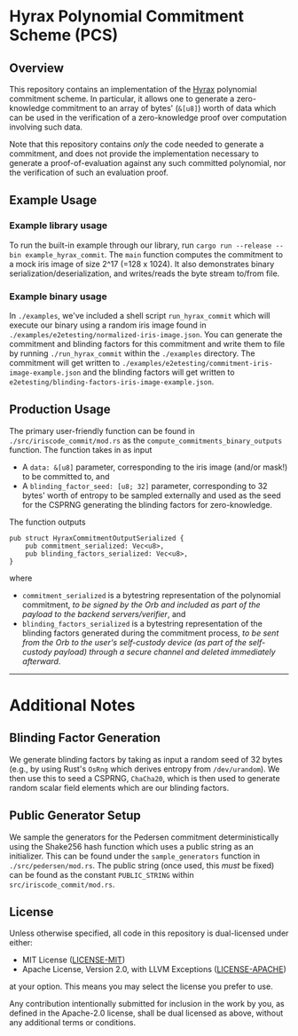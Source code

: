# Hyrax Polynomial Commitment Scheme (PCS)

## Overview
This repository contains an implementation of the [Hyrax](https://eprint.iacr.org/2017/1132) polynomial commitment scheme. In particular, it allows one to generate a zero-knowledge commitment to an array of bytes' (`&[u8]`) worth of data which can be used in the verification of a zero-knowledge proof over computation involving such data. 

Note that this repository contains _only_ the code needed to generate a commitment, and does not provide the implementation necessary to generate a proof-of-evaluation against any such committed polynomial, nor the verification of such an evaluation proof.

## Example Usage
### Example library usage
To run the built-in example through our library, run `cargo run --release --bin example_hyrax_commit`. The `main` function computes the commitment to a mock iris image of size 2^17 (=128 x 1024). It also demonstrates binary serialization/deserialization, and writes/reads the byte stream to/from file.

### Example binary usage 
In `./examples`, we've included a shell script `run_hyrax_commit` which will execute our binary using a random iris image found in `./examples/e2etesting/normalized-iris-image.json`. You can generate the commitment
and blinding factors for this commitment and write them to file by running `./run_hyrax_commit` within the
`./examples` directory. The commitment will get written to `./examples/e2etesting/commitment-iris-image-example.json` and the blinding factors will get written to `e2etesting/blinding-factors-iris-image-example.json`.

## Production Usage
The primary user-friendly function can be found in `./src/iriscode_commit/mod.rs` as the `compute_commitments_binary_outputs` function. The function takes in as input
* A `data: &[u8]` parameter, corresponding to the iris image (and/or mask!) to be committed to, and
* A `blinding_factor_seed: [u8; 32]` parameter, corresponding to 32 bytes' worth of entropy to be sampled externally and used as the seed for the CSPRNG generating the blinding factors for zero-knowledge.

The function outputs
```
pub struct HyraxCommitmentOutputSerialized {
    pub commitment_serialized: Vec<u8>,
    pub blinding_factors_serialized: Vec<u8>,
}
```
where
* `commitment_serialized` is a bytestring representation of the polynomial commitment, *to be signed by the Orb and included as part of the payload to the backend servers/verifier*, and
* `blinding_factors_serialized` is a bytestring representation of the blinding factors generated during the commitment process, *to be sent from the Orb to the user's self-custody device (as part of the self-custody payload) through a secure channel and deleted immediately afterward*.

---

# Additional Notes

## Blinding Factor Generation
We generate blinding factors by taking as input a random seed of 32 bytes (e.g., by using Rust's `OsRng` which derives entropy from `/dev/urandom`). We then use this to seed a CSPRNG, `ChaCha20`, which is then used to generate random scalar field elements which are our blinding factors.

## Public Generator Setup
We sample the generators for the Pedersen commitment deterministically using the Shake256 hash function which uses a public string as an initializer. This can be found under the `sample_generators` function in `./src/pedersen/mod.rs`. The public string (once used, this _must_ be fixed) can be found as the constant `PUBLIC_STRING` within `src/iriscode_commit/mod.rs`. 

## License
Unless otherwise specified, all code in this repository is dual-licensed under
either:

- MIT License ([LICENSE-MIT](LICENSE-MIT))
- Apache License, Version 2.0, with LLVM Exceptions ([LICENSE-APACHE](LICENSE-APACHE))

at your option. This means you may select the license you prefer to use.

Any contribution intentionally submitted for inclusion in the work by you, as
defined in the Apache-2.0 license, shall be dual licensed as above, without any
additional terms or conditions.
